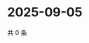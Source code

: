 # 2025-09-05

共 0 条

<!-- BEGIN ZHIHUVIDEO -->
<!-- 最后更新时间 Fri Sep 05 2025 00:13:34 GMT+0800 (China Standard Time) -->

<!-- END ZHIHUVIDEO -->
